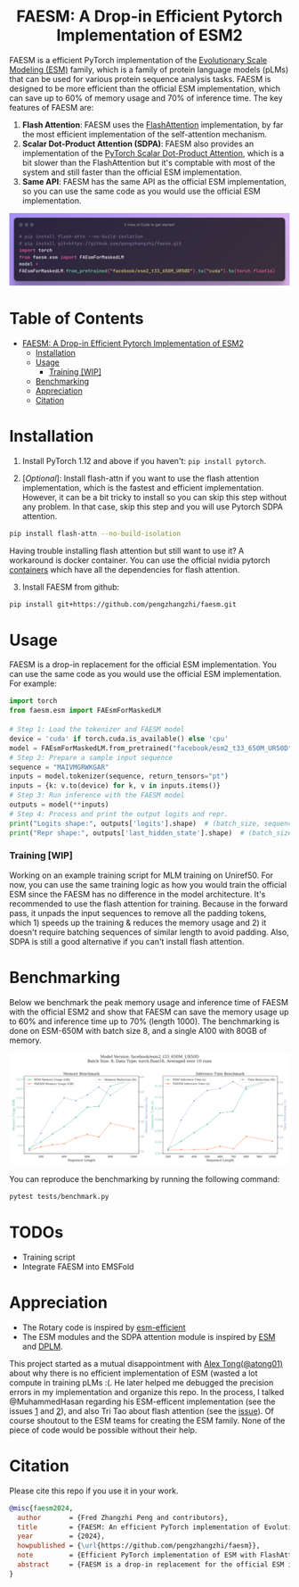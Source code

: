 <div align="center">

# FAESM: A Drop-in Efficient Pytorch Implementation of ESM2
</div>

FAESM is a efficient PyTorch implementation of the [Evolutionary Scale Modeling (ESM)](https://github.com/facebookresearch/esm) family, which is a family of protein language models (pLMs) that can be used for various protein sequence analysis tasks. FAESM is designed to be more efficient than the official ESM implementation, which can save up to 60% of memory usage and 70% of inference time. The key features of FAESM are:
1. **Flash Attention**: FAESM uses the [FlashAttention](https://github.com/Dao-AILab/flash-attention) implementation, by far the most efficient implementation of the self-attention mechanism. 
2. **Scalar Dot-Product Attention (SDPA)**: FAESM also provides an implementation of the [PyTorch Scalar Dot-Product Attention](https://pytorch.org/tutorials/intermediate/scaled_dot_product_attention_tutorial.html), which is a bit slower than the FlashAttention but it's comptable with most of the system and still faster than the official ESM implementation.
3. **Same API**: FAESM has the same API as the official ESM implementation, so you can use the same code as you would use the official ESM implementation.

<div align="center">
  <img src="assets/figs/5-lines-of-Code-to-get-started!.png" alt="Figure" width="1000">
</div>

# Table of Contents

- [FAESM: A Drop-in Efficient Pytorch Implementation of ESM2](#faesm-a-drop-in-efficient-pytorch-implementation-of-esm)
  - [Installation](#installation)
  - [Usage](#usage)
    - [Training [WIP]](#training-wip)
  - [Benchmarking](#benchmarking)
  - [Appreciation](#appreciation)
  - [Citation](#citation)
# Installation

1. Install PyTorch 1.12 and above if you haven't: `pip install pytorch`.

2. [*Optional*]: Install flash-attn if you want to use the flash attention implementation, which is the fastest and efficient implementation. However, it can be a bit tricky to install so you can skip this step without any problem. In that case, skip this step and you will use Pytorch SDPA attention.

```bash
pip install flash-attn --no-build-isolation
```

Having trouble installing flash attention but still want to use it? A workaround is docker container. You can use the official nvidia pytorch [containers](https://catalog.ngc.nvidia.com/orgs/nvidia/containers/pytorch) which have all the dependencies for flash attention. 



3. Install FAESM from github:

```bash
pip install git+https://github.com/pengzhangzhi/faesm.git
```

# Usage

FAESM is a drop-in replacement for the official ESM implementation. You can use the same code as you would use the official ESM implementation. For example:

```python
import torch
from faesm.esm import FAEsmForMaskedLM

# Step 1: Load the tokenizer and FAESM model
device = 'cuda' if torch.cuda.is_available() else 'cpu'
model = FAEsmForMaskedLM.from_pretrained("facebook/esm2_t33_650M_UR50D").to(device).eval().to(torch.float16)
# Step 2: Prepare a sample input sequence
sequence = "MAIVMGRWKGAR"
inputs = model.tokenizer(sequence, return_tensors="pt")
inputs = {k: v.to(device) for k, v in inputs.items()}
# Step 3: Run inference with the FAESM model
outputs = model(**inputs)
# Step 4: Process and print the output logits and repr.
print("Logits shape:", outputs['logits'].shape)  # (batch_size, sequence_length, num_tokens)
print("Repr shape:", outputs['last_hidden_state'].shape)  # (batch_size, sequence_length, hidden_size)
```



### Training [WIP]
Working on an example training script for MLM training on Uniref50. For now, you can use the same training logic as how you would train the official ESM since the FAESM has no difference in the model architecture. 
It's recommended to use the flash attention for training. Because in the forward pass, it unpads the input sequences to remove all the padding tokens, which 1) speeds up the training & reduces the memory usage and 2) it doesn't require batching sequences of similar length to avoid padding. Also, SDPA is still a good alternative if you can't install flash attention. 


# Benchmarking

Below we benchmark the peak memory usage and inference time of FAESM with the official ESM2 and show that FAESM can save the memory usage up to 60% and inference time up to 70% (length 1000). The benchmarking is done on ESM-650M with batch size 8, and a single A100 with 80GB of memory.

![benchmark](assets/figs/benchmark.png)



You can reproduce the benchmarking by running the following command:

```bash
pytest tests/benchmark.py
```
# TODOs

- Training script
- Integrate FAESM into EMSFold


# Appreciation

- The Rotary code is inspired by [esm-efficient](https://github.com/uci-cbcl/esm-efficient)
- The ESM modules and the SDPA attention module is inspired by [ESM](https://github.com/facebookresearch/esm) and [DPLM](https://github.com/bytedance/dplm).

This project started as a mutual disappointment with [Alex Tong(@atong01)](https://github.com/atong01) about why there is no efficient implementation of ESM (wasted a lot compute in training pLMs :(. He later helped me debugged the precision errors in my implementation and organize this repo. In the process, I talked @MuhammedHasan regarding his ESM-efficent implementation (see the issues [1](https://github.com/uci-cbcl/esm-efficient/issues/3) and [2](https://github.com/uci-cbcl/esm-efficient/issues/5)), and also Tri Tao about flash attention (see the [issue](https://github.com/Dao-AILab/flash-attention/issues/1359)). Of course shoutout to the ESM teams for creating the ESM family. None of the piece of code would be possible without their help. 

# Citation

Please cite this repo if you use it in your work.

```bibtex   
@misc{faesm2024,
  author       = {Fred Zhangzhi Peng and contributors},
  title        = {FAESM: An efficient PyTorch implementation of Evolutionary Scale Modeling (ESM)},
  year         = {2024},
  howpublished = {\url{https://github.com/pengzhangzhi/faesm}},
  note         = {Efficient PyTorch implementation of ESM with FlashAttention and Scalar Dot-Product Attention (SDPA)},
  abstract     = {FAESM is a drop-in replacement for the official ESM implementation, designed to save up to 60% memory usage and 70% inference time, while maintaining compatibility with the ESM API.},
}
```
